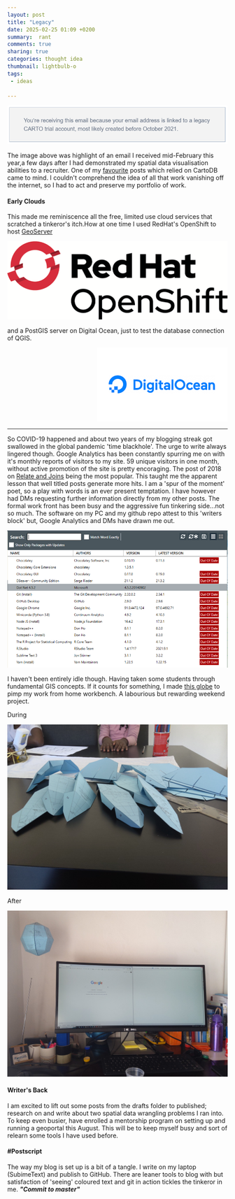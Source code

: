 ```yaml
---
layout: post
title: "Legacy"
date: 2025-02-25 01:09 +0200
summary:  rant
comments: true
sharing: true
categories: thought idea
thumbnail: lightbulb-o
tags:
 - ideas
 
---
```


<p align="center"><img src="/images/carto_expire.PNG" alt="Legacy CartoDB"/></p>


The image above was highlight of an email I received mid-February this year,a few days after I had demonstrated my spatial data visualisation abilities to a recruiter. One of my [favourite](https://erickndava.github.io/thought/idea/2016/12/18/spatial-doodle-the-every-time-sensor/) posts which relied on CartoDB came to mind. I couldn't comprehend the idea of all that work vanishing off the internet, so I had to act and preserve my portfolio of work.


#### **Early Clouds**

This made me reminiscence all the free, limited use cloud services that scratched a tinkeror's itch.How at one time I used RedHat's OpenShift to host [GeoServer](https://github.com/w8r/openshift-geoserver?tab=readme-ov-file)

<p align="left"><img src="/images/redhat_openshift.png" alt="GeoServer on OpenShift"/></p>

and a PostGIS server on Digital Ocean, just to test the database connection of QGIS. 

<p align="right"><img src="/images/digital_ocean.png" alt="Digital Ocean"/></p> 




----


So COVID-19 happened and about two years of my blogging streak got swallowed in the global pandemic 'time blackhole'. The urge to write always lingered though. Google Analytics has been constantly spurring me on with it's monthly reports of visitors to my site. 59 unique visitors in one month, without active promotion of the site is pretty encoraging. The post of 2018 on [Relate and Joins](https://erickndava.github.io/hands-on/2018/06/15/when-a-relate-wont-do/) being the most popular. This taught me the apparent lesson that well titled posts generate more hits. I am a 'spur of the moment' poet, so a play with words is an ever present temptation. I have however had DMs requesting further information directly from my other posts. The formal work front has been busy and the aggressive fun tinkering side...not so much. The software on my PC and my github repo attest to this 'writers block' but, Google Analytics and DMs have drawn me out.

<p align="center"><img src="/images/out_of_date_apps.PNG" alt="Outdated Apps"/></p>

 I haven't been entirely idle though. Having taken some students through fundamental GIS concepts. If it counts for something, I made [this globe](https://joachimesque.com/globe/) to pimp my work from home workbench. A labourious but rewarding weekend project.

During

<p align="center"><img src="/images/globe_pieces.jpg" alt="Globe Pieces"/></p>

After

<p align="center"><img src="/images/hung_globe.jpg" alt="Hung Globe"/></p>


#### **Writer's Back**

I am excited to lift out some posts from the drafts folder to published; research on and write about two spatial data wrangling problems I ran into. To keep even busier, have enrolled a mentorship program on setting up and running a geoportal this August. This will be to keep myself busy and sort of relearn some tools I have used before.


#### #Postscript

The way my blog is set up is a bit of a tangle. I write on my laptop (SubimeText) and publish to GitHub. There are leaner tools to blog with but satisfaction of 'seeing' coloured text and git in action tickles the tinkeror in me. ***"Commit to master"***

